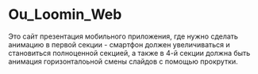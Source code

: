 # Ou_Loomin_Web
Это сайт презентация мобильного приложения, где нужно сделать анимацию в первой секции - смартфон должен увеличиваться и становиться полноценной секцией, а также в 4-й секции должна быть анимация горизонталоьной смены слайдов с помощью прокрутки.
